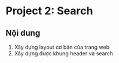 # Project 2: Search

## Nội dung

1. Xây dựng layout cơ bản của trang web
2. Xây dựng được khung header và search
